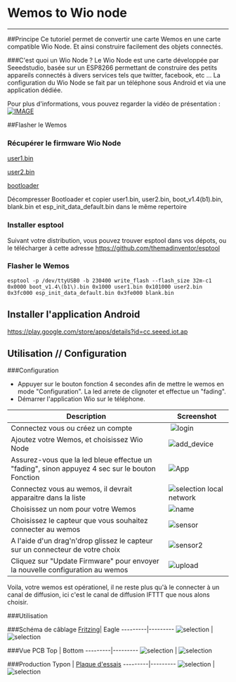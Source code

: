 Wemos to Wio node
=

----
##Principe
Ce tutoriel permet de convertir une carte Wemos en une carte compatible Wio Node. Et ainsi construire facilement des objets connectés.

###C'est quoi un Wio Node ?
Le Wio Node est une carte développée par Seeedstudio, basée sur un ESP8266 permettant de construire des petits appareils connectés à divers services tels que twitter, facebook, etc ...
La configuration du Wio Node se fait par un téléphone sous Android et via une application dédiée.

Pour plus d'informations, vous pouvez regarder la vidéo de présentation :
[![IMAGE](/images/video.png)](https://www.youtube.com/watch?v=N-13m8Lvzxs)


##Flasher le Wemos
### Récupérer le firmware Wio Node
[user1.bin](https://github.com/Seeed-Studio/Wio_Link/raw/master/users_build/local_user_00000000000000000000/user1.bin)

[user2.bin](https://github.com/Seeed-Studio/Wio_Link/raw/master/users_build/local_user_00000000000000000000/user2.bin)

[bootloader](http://www.seeedstudio.com/wiki/images/4/4b/Esp8266sdk1.4.1.zip)

Décompresser Bootloader et copier user1.bin, user2.bin, boot_v1.4(b1).bin, blank.bin et esp_init_data_default.bin dans le même repertoire
### Installer esptool 
Suivant votre distribution, vous pouvez trouver esptool dans vos dépots, ou le télécharger à cette adresse https://github.com/themadinventor/esptool

### Flasher le Wemos

```shell
esptool -p /dev/ttyUSB0 -b 230400 write_flash --flash_size 32m-c1 0x0000 boot_v1.4\(b1\).bin 0x1000 user1.bin 0x101000 user2.bin 0x3fc000 esp_init_data_default.bin 0x3fe000 blank.bin

```

## Installer l'application Android
https://play.google.com/store/apps/details?id=cc.seeed.iot.ap

## Utilisation // Configuration
###Configuration
- Appuyer sur le bouton fonction 4 secondes afin de mettre le wemos en mode "Configuration". La led arrete de clignoter et effectue un "fading".
- Démarrer l'application Wio sur le téléphone.


Description | Screenshot
---------|---------
Connectez vous ou créez un compte | ![login](/images/login.png) 
Ajoutez votre Wemos, et choisissez Wio Node | ![add_device](/images/add_device.png) 
Assurez-vous que la led bleue effectue un "fading", sinon appuyez 4 sec sur le bouton Fonction | ![App](/images/next.png)
Connectez vous au wemos, il devrait apparaitre dans la liste | ![selection local network](/images/reseau_device.png)
Choisissez un nom pour votre Wemos | ![name](/images/device_name.png)
Choisissez le capteur que vous souhaitez connecter au wemos | ![sensor](/images/sensor_choose.png)
A l'aide d'un drag'n'drop glissez le capteur sur un connecteur de votre choix | ![sensor2](/images/sensor_choose2.png)
Cliquez sur "Update Firmware" pour envoyer la nouvelle configuration au wemos | ![upload](/images/upload.png)

Voila, votre wemos est opérationel, il ne reste plus qu'à le connecter à un canal de diffusion, ici c'est le canal de diffusion IFTTT que nous alons choisir.

###Utilisation


###Schéma de câblage
[Fritzing](/schema/wemos_wio_sch.fzz)| Eagle
---------|---------
![selection](/images/WioNode_sch_fritzing.png) | ![selection](/images/WioNode_sch.png) 

###Vue PCB
Top | Bottom 
---------|---------
![selection](/3D/wio_shield_top.png) | ![selection](/3D/wio_shield.png) 

###Production
Typon | [Plaque d'essais](/schema/wemos_wio_plaque_essais.fzz)
---------|---------
![selection](/images/PCB.png) | ![selection](/images/WioNode_plaque_essais.png) 
